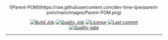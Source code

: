 <p align="center">
![Parent-POM](https://raw.githubusercontent.com/dev-time-tpw/parent-pom/main/images/Parent-POM.png) 
</p> 

<center>

[![Build Job](https://img.shields.io/github/workflow/status/dev-time-tpw/parent-pom/Run%20snapshot%20build-job?logo=GitHub&style=plastic)](https://github.com/dev-time-tpw/parent-pom/actions/workflows/build-job.yml)
[![Quality Job](https://img.shields.io/github/workflow/status/dev-time-tpw/parent-pom/Run%20quality%20build-job?label=quality-build&logo=GitHub&style=plastic)](https://github.com/dev-time-tpw/parent-pom/actions/workflows/quality-job.yml)
[![License](https://img.shields.io/github/license/dev-time-tpw/parent-pom?logo=GitHub&style=plastic)](https://github.com/dev-time-tpw/parent-pom/blob/main/LICENSE)
[![Last commit](https://img.shields.io/github/last-commit/dev-time-tpw/parent-pom?logo=GitHub&style=plastic)](https://github.com/dev-time-tpw/parent-pom)<br />
[![Quality gate](https://img.shields.io/sonar/quality_gate/devtime_parent-pom?logo=SonarCloud&server=https%3A%2F%2Fsonarcloud.io&style=plastic)](https://sonarcloud.io/dashboard?id=devtime_parent-pom)

</center>
<hr />
